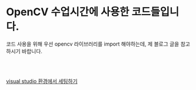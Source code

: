 # OpenCV 수업시간에 사용한 코드들입니다.

코드 사용을 위해 우선 opencv 라이브러리를 import 해야하는데, 제 블로그 글을 참고하시기 바랍니다.

<br><br>

[visual studio 환경에서 세팅하기](https://program-developers-story.tistory.com/49)<br>
